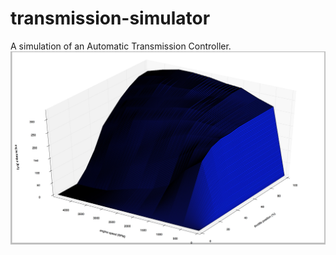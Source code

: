 # transmission-simulator
A simulation of an Automatic Transmission Controller.
![Alt text](torque_map.jpg?raw=true "Engine Torque Output")

